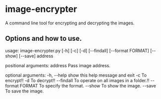 # image-encrypter
A command line tool for encrypting and decrypting the images.

## Options and how to use.
usage: image-encrypter.py [-h] [-c] [-d] [--findall] [--format FORMAT]
                          [--show] [--save]
                          address

positional arguments:
  address          Pass image address.

optional arguments:
  -h, --help       show this help message and exit
  -c               To encrypt!!
  -d               To decrypt!!
  --findall        To operate on all images in a folder.!!
  --format FORMAT  To specify the format.
  --show           To show the image.
  --save           To save the image.
